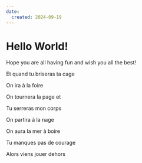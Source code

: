 ```yaml
---
date:
  created: 2024-09-19
---
```


# Hello World!

Hope you are all having fun and wish you all the best!
<!-- more -->

Et quand tu briseras ta cage  

On ira à la foire  

On tournera la page et  

Tu serreras mon corps  

On partira à la nage  

On aura la mer à boire  

Tu manques pas de courage  

Alors viens jouer dehors  
